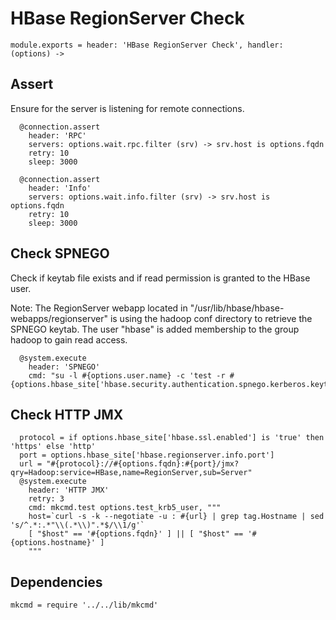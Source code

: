 
# HBase RegionServer Check

    module.exports = header: 'HBase RegionServer Check', handler: (options) ->

## Assert

Ensure for the server is listening for remote connections.

      @connection.assert
        header: 'RPC'
        servers: options.wait.rpc.filter (srv) -> srv.host is options.fqdn
        retry: 10
        sleep: 3000

      @connection.assert
        header: 'Info'
        servers: options.wait.info.filter (srv) -> srv.host is options.fqdn
        retry: 10
        sleep: 3000

## Check SPNEGO

Check if keytab file exists and if read permission is granted to the HBase user.

Note: The RegionServer webapp located in "/usr/lib/hbase/hbase-webapps/regionserver" is
using the hadoop conf directory to retrieve the SPNEGO keytab. The user "hbase"
is added membership to the group hadoop to gain read access.

      @system.execute
        header: 'SPNEGO'
        cmd: "su -l #{options.user.name} -c 'test -r #{options.hbase_site['hbase.security.authentication.spnego.kerberos.keytab']}'"

## Check HTTP JMX

      
      protocol = if options.hbase_site['hbase.ssl.enabled'] is 'true' then 'https' else 'http'
      port = options.hbase_site['hbase.regionserver.info.port']
      url = "#{protocol}://#{options.fqdn}:#{port}/jmx?qry=Hadoop:service=HBase,name=RegionServer,sub=Server"
      @system.execute
        header: 'HTTP JMX'
        retry: 3
        cmd: mkcmd.test options.test_krb5_user, """
        host=`curl -s -k --negotiate -u : #{url} | grep tag.Hostname | sed 's/^.*:.*"\\(.*\\)".*$/\\1/g'`
        [ "$host" == '#{options.fqdn}' ] || [ "$host" == '#{options.hostname}' ]
        """


## Dependencies

    mkcmd = require '../../lib/mkcmd'
